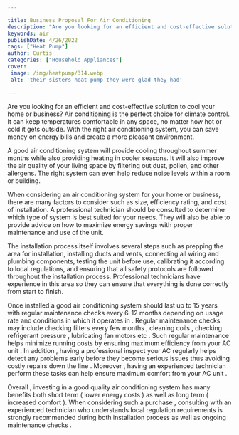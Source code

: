 ```yaml
---

title: Business Proposal For Air Conditioning
description: "Are you looking for an efficient and cost-effective solution to cool your home or business? Air conditioning is the perfect choice...you wont regret reading on"
keywords: air
publishDate: 4/26/2022
tags: ["Heat Pump"]
author: Curtis
categories: ["Household Appliances"]
cover: 
 image: /img/heatpump/314.webp
 alt: 'their sisters heat pump they were glad they had'

---
```


Are you looking for an efficient and cost-effective solution to cool your home or business? Air conditioning is the perfect choice for climate control. It can keep temperatures comfortable in any space, no matter how hot or cold it gets outside. With the right air conditioning system, you can save money on energy bills and create a more pleasant environment.

A good air conditioning system will provide cooling throughout summer months while also providing heating in cooler seasons. It will also improve the air quality of your living space by filtering out dust, pollen, and other allergens. The right system can even help reduce noise levels within a room or building.

When considering an air conditioning system for your home or business, there are many factors to consider such as size, efficiency rating, and cost of installation. A professional technician should be consulted to determine which type of system is best suited for your needs. They will also be able to provide advice on how to maximize energy savings with proper maintenance and use of the unit.

The installation process itself involves several steps such as prepping the area for installation, installing ducts and vents, connecting all wiring and plumbing components, testing the unit before use, calibrating it according to local regulations, and ensuring that all safety protocols are followed throughout the installation process. Professional technicians have experience in this area so they can ensure that everything is done correctly from start to finish. 

Once installed a good air conditioning system should last up to 15 years with regular maintenance checks every 6-12 months depending on usage rate and conditions in which it operates in . Regular maintenance checks may include checking filters every few months , cleaning coils , checking refrigerant pressure , lubricating fan motors etc . Such regular maintenance helps minimize running costs by ensuring maximum efficiency from your AC unit . In addition , having a professional inspect your AC regularly helps detect any problems early before they become serious issues thus avoiding costly repairs down the line . Moreover , having an experienced technician perform these tasks can help ensure maximum comfort from your AC unit . 

Overall , investing in a good quality air conditioning system has many benefits both short term ( lower energy costs ) as well as long term ( increased comfort ). When considering such a purchase , consulting with an experienced technician who understands local regulation requirements is strongly recommended during both installation process as well as ongoing maintenance checks .
